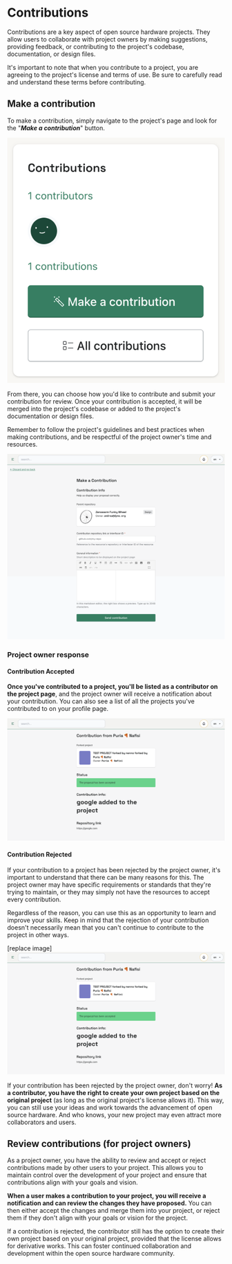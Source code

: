 # Contributions
Contributions are a key aspect of open source hardware projects. They allow users to collaborate with project owners by making suggestions, providing feedback, or contributing to the project's codebase, documentation, or design files. 

It's important to note that when you contribute to a project, you are agreeing to the project's license and terms of use. Be sure to carefully read and understand these terms before contributing.

## Make a contribution

To make a contribution, simply navigate to the project's page and look for the "**_Make a contribution_**" button. 

![Contribute](../../_media/user-manual/screenshot_ru/contribution-sidebar.png)

From there, you can choose how you'd like to contribute and submit your contribution for review. Once your contribution is accepted, it will be merged into the project's codebase or added to the project's documentation or design files. 

Remember to follow the project's guidelines and best practices when making contributions, and be respectful of the project owner's time and resources.

![Contribution form](../../_media/user-manual/screenshot_ru/createcontribution.png)

### Project owner response

#### Contribution Accepted

**Once you've contributed to a project, you'll be listed as a contributor on the project page**, and the project owner will receive a notification about your contribution. You can also see a list of all the projects you've contributed to on your profile page. 

![Contribution accepted](../../_media/user-manual/screenshot_ru/contribution-accepted.png)


#### Contribution Rejected
If your contribution to a project has been rejected by the project owner, it's important to understand that there can be many reasons for this. The project owner may have specific requirements or standards that they're trying to maintain, or they may simply not have the resources to accept every contribution. 

Regardless of the reason, you can use this as an opportunity to learn and improve your skills. Keep in mind that the rejection of your contribution doesn't necessarily mean that you can't continue to contribute to the project in other ways.

[replace image]
![Contribution rejected](../../_media/user-manual/screenshot_ru/contribution-accepted.png)

If your contribution has been rejected by the project owner, don't worry! **As a contributor, you have the right to create your own project based on the original project** (as long as the original project's license allows it). This way, you can still use your ideas and work towards the advancement of open source hardware. And who knows, your new project may even attract more collaborators and users.

## Review contributions (for project owners)
As a project owner, you have the ability to review and accept or reject contributions made by other users to your project. This allows you to maintain control over the development of your project and ensure that contributions align with your goals and vision.

**When a user makes a contribution to your project, you will receive a notification and can review the changes they have proposed.** You can then either accept the changes and merge them into your project, or reject them if they don't align with your goals or vision for the project.

If a contribution is rejected, the contributor still has the option to create their own project based on your original project, provided that the license allows for derivative works. This can foster continued collaboration and development within the open source hardware community.
